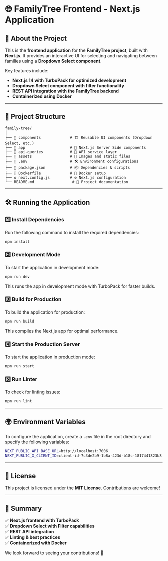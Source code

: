 # 🌐 FamilyTree Frontend - Next.js Application

## 📖 About the Project

This is the **frontend application** for the **FamilyTree project**, built with **Next.js**. It provides an interactive UI for selecting and navigating between families using a **Dropdown Select component**.

Key features include:
- **Next.js 14 with TurboPack for optimized development**
- **Dropdown Select component with filter functionality**
- **REST API integration with the FamilyTree backend**
- **Containerized using Docker**

---

## 📂 Project Structure

```
family-tree/
│
├── 📂 components             # 🏗️ Reusable UI components (Dropdown Select, etc.)
├── 📂 app                    # 📄 Next.js Server Side components
├── 📂 api-queries            # 🔗 API service layer
├── 📂 assets                 # 🎨 Images and static files
├── 📄 .env                   # 🛠️ Environment configurations
├── 📜 package.json           # 📦 Dependencies & scripts
├── 🐳 Dockerfile             # 🐳 Docker setup
├── ⚙️ next.config.js         # ⚙️ Next.js configuration
└── README.md                 # 📘 Project documentation
```

---

## 🛠️ Running the Application

### **1️⃣ Install Dependencies**

Run the following command to install the required dependencies:
```sh
npm install
```

### **2️⃣ Development Mode**

To start the application in development mode:
```sh
npm run dev
```
This runs the app in development mode with TurboPack for faster builds.

### **3️⃣ Build for Production**

To build the application for production:
```sh
npm run build
```
This compiles the Next.js app for optimal performance.

### **4️⃣ Start the Production Server**

To start the application in production mode:
```sh
npm run start
```

### **5️⃣ Run Linter**

To check for linting issues:
```sh
npm run lint
```

---

## 🌍 Environment Variables

To configure the application, create a `.env` file in the root directory and specify the following variables:
```sh
NEXT_PUBLIC_API_BASE_URL=http://localhost:7006
NEXT_PUBLIC_X_CLIENT_ID=client-id-7c3de2b9-1b8a-423d-b18c-1817441823b8
```

---

## 📜 License
This project is licensed under the **MIT License**. Contributions are welcome!

---

## 🎯 Summary
✅ **Next.js frontend with TurboPack**  
✅ **Dropdown Select with Filter capabilities**  
✅ **REST API integration**  
✅ **Linting & best practices**  
✅ **Containerized with Docker**  

We look forward to seeing your contributions! 🚀


